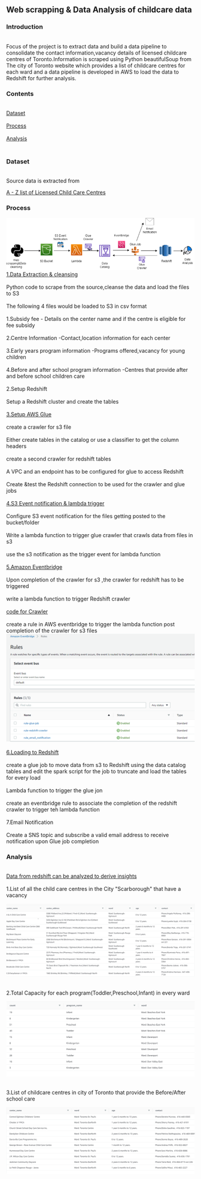 <h2>Web scrapping & Data Analysis of childcare data</h2>
<h3>Introduction</h3>
<br>Focus of the project is to extract data and build a data pipeline to consolidate the contact information,vacancy details of licensed childcare centres of Toronto.Information is scraped using Python beautifulSoup from The city of Toronto website which provides a list of childcare centres for each ward and a data pipeline is developed in AWS to load the data to Redshift for further analysis.</br> 
 <h3>Contents</h3>
 <br><a href="#Dataset">Dataset</a></br>
 <br><a href="#Process">Process</a></br>
 <br><a href="#Analysis">Analysis</a></br>
 <h3><br id="Dataset">Dataset</br></h3>
 <br>Source data is extracted from 
 
 [A - Z list of Licensed Child Care Centres](https://www.toronto.ca/data/children/dmc/a2z/a2za.html)</br>
 <h3><p id="Process">Process</p></h3>
 
 ![alt text](https://github.com/shruthi2611/Childcare-Project/blob/main/process_flow.png "Process flow")
 <br>[1.Data Extraction & cleansing](https://github.com/shruthi2611/Childcare-Project/blob/main/Web%20scraping%20%26data%20cleansing.ipynb)</br> 
      <br>Python code to scrape from the source,cleanse the data and load the files to S3</br>
      <br>The following 4 files would be loaded to S3 in csv format </br>
      <br>1.Subsidy fee - Details on the center name and if the centre is eligible for fee subsidy</br>
      <br>2.Centre Information -Contact,location information for each center</br>
      <br>3.Early years program information -Programs offered,vacancy for young children</br>
      <br>4.Before and after school program information -Centres that provide after and before school children care</br>
 <br>2.Setup Redshift</br>
 <br>Setup a Redshift cluster and create the tables </br>
 <br>[3.Setup AWS Glue](https://github.com/shruthi2611/DEProjects/blob/main/Write_to_kinesis.py)</br>
 <br>create a crawler for s3 file</br>
 <br>Either create tables in the catalog or use a classifier to get the column headers</br> 
 <br>create a second crawler for redshift tables</br>
 <br>A VPC and an endpoint has to be configured for glue to access Redshift</br>
 <br>Create &test the Redshift connection to be used for the crawler and glue jobs</br>
 <br>[4.S3 Event notification & lambda trigger](https://github.com/shruthi2611/Childcare-Project/blob/main/lambda%20glue%20crawler.txt)</br>
 <br>Configure S3 event notification for the files getting posted to the bucket/folder</br>
 <br>Write a lambda function to trigger glue crawler that crawls data from files in s3</br>
 <br>use the s3 notification as the trigger event for lambda function</br>
 <br>[5.Amazon Eventbridge](https://github.com/shruthi2611/Childcare-Project/blob/main/Event%20pattern.txt)</br>
 <br>Upon completion of the crawler for s3 ,the crawler for redshift has to be triggered</br>
 <br>write a lambda function to trigger Redshift crawler </br>
 <br>[code for Crawler](https://github.com/shruthi2611/Childcare-Project/blob/main/lambda%20Redshift%20crawler.txt)</br>
 <br>create a rule in AWS eventbridge to trigger the lambda function post completion of the crawler for s3 files</br>
 ![alt text](https://github.com/shruthi2611/Childcare-Project/blob/main/eventbridge.PNG "eventbridge")   
 <br>[6.Loading to Redshift](https://github.com/shruthi2611/Childcare-Project/blob/main/lambda%20glue%20job.txt)</br>
      <br>create a glue job to move data from s3 to Redshift using the data catalog tables and edit the spark script for the job to truncate and load the tables for every load</br>
      <br>Lambda function to trigger the glue jon</br>
      <br>create an eventbridge rule to associate the completion of the redshift crawler to trigger teh lambda function</br>
 <br>7.Email Notification </br>
      <br>Create a SNS topic and subscribe a valid email address to receive notification upon Glue job completion</br>
 <h3><p id="Analysis">Analysis </p></h3>
 
 <br>[Data from redshift can be analyzed to derive insights](https://github.com/shruthi2611/Childcare-Project/blob/main/data_analysis_query.sql)</br>
<br>1.List of all the child care centres in the City "Scarborough" that have a vacancy</br>
 
![alt text](https://github.com/shruthi2611/Childcare-Project/blob/main/List_of_schools_at_scarborough.PNG "list")

<br>2.Total Capacity for each program(Toddler,Preschool,Infant) in every ward</br>
 
![alt text](https://github.com/shruthi2611/Childcare-Project/blob/main/count_of_programs_per_ward.PNG "Capacity")

<br>3.List of childcare centres in city of Toronto that provide the Before/After school care</br>
 
![alt text](https://github.com/shruthi2611/Childcare-Project/blob/main/torontop.PNG "Toronto")
   
     
     

